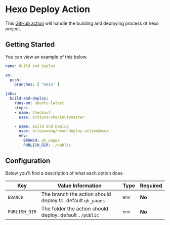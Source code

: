 # Hexo Deploy Action

This [GitHub action](https://github.com/features/actions) will handle the building and deploying process of hexo project.

## Getting Started

You can view an example of this below.

```yml
name: Build and Deploy

on:
  push:
    branches: [ "main" ]

jobs:
  build-and-deploy:
    runs-on: ubuntu-latest
    steps:
    - name: Checkout
      uses: actions/checkout@master

    - name: Build and Deploy
      uses: ericpuwang/hexo-deploy-action@main
      env:
        BRANCH: gh_pages
        PUBLISH_DIR: ./public
```

## Configuration

Below you'll find a description of what each option does.

| Key  | Value Information | Type | Required |
| ------------- | ------------- | ------------- | ------------- |
| `BRANCH`  | The branch the action should deploy to. default `gh_pages` | `env` | **No** |
| `PUBLISH_DIR`  | The folder the action should deploy. default `./public`| `env` | **No** |